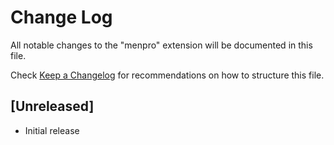 # Change Log

All notable changes to the "menpro" extension will be documented in this file.

Check [Keep a Changelog](http://keepachangelog.com/) for recommendations on how to structure this file.

## [Unreleased]

- Initial release